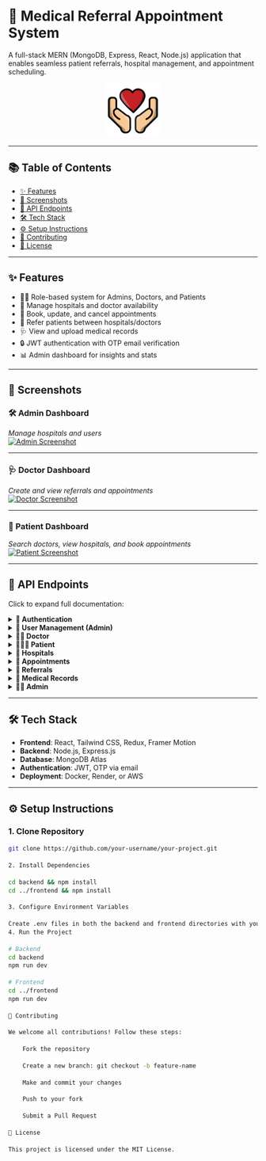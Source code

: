 # 🏥 Medical Referral Appointment System

A full-stack MERN (MongoDB, Express, React, Node.js) application that enables seamless patient referrals, hospital management, and appointment scheduling.

<p align="center">
  <img src="Frontend/src/assets/logo.svg" alt="Banner" width="110" height="110">
</p>

---

## 📚 Table of Contents

- [✨ Features](#-features)
- [📸 Screenshots](#-screenshots)
- [📡 API Endpoints](#-api-endpoints)
- [🛠️ Tech Stack](#-tech-stack)
- [⚙️ Setup Instructions](#-setup-instructions)
- [🤝 Contributing](#-contributing)
- [📄 License](#-license)

---

## ✨ Features

- 🧑‍⚕️ Role-based system for Admins, Doctors, and Patients  
- 🏥 Manage hospitals and doctor availability  
- 📅 Book, update, and cancel appointments  
- 🔁 Refer patients between hospitals/doctors  
- 🩺 View and upload medical records  
- 🔒 JWT authentication with OTP email verification  
- 📊 Admin dashboard for insights and stats  

---

## 📸 Screenshots

### 🛠️ Admin Dashboard  
_Manage hospitals and users_  
[![Admin Screenshot](screenshots/admin-thumb.png)](screenshots/admin-dashboard.png)

---

### 🩺 Doctor Dashboard  
_Create and view referrals and appointments_  
[![Doctor Screenshot](screenshots/doctor-thumb.png)](screenshots/doctor-dashboard.png)

---

### 👤 Patient Dashboard  
_Search doctors, view hospitals, and book appointments_  
[![Patient Screenshot](screenshots/patient-thumb.png)](screenshots/patient-dashboard.png)

---

## 📡 API Endpoints

Click to expand full documentation:

<details>
<summary><strong>🔐 Authentication</strong></summary>

- `POST /api/auth/register` – Register a new user  
- `POST /api/auth/login` – Login with email or username  
- `POST /api/auth/verify` – Verify OTP  
- `POST /api/auth/resend-otp` – Resend OTP  
- `GET /api/auth/profile` – Get current profile  
- `PUT /api/auth/profile` – Update profile  
</details>

<details>
<summary><strong>👥 User Management (Admin)</strong></summary>

- `GET /api/users` – All users  
- `GET /api/users/:id` – Single user  
- `PUT /api/users/:id` – Update user  
- `DELETE /api/users/:id` – Remove user  
</details>

<details>
<summary><strong>🧑‍⚕️ Doctor</strong></summary>

- `POST /api/doctors` – Create profile  
- `GET /api/doctors/profile` – My profile  
- `PUT /api/doctors/profile` – Update profile  
- `GET /api/doctors` – List all doctors  
- `GET /api/doctors/:id` – Doctor by ID  
- `GET /api/doctors/specialization/:specialization`  
- `GET /api/doctors/hospital/:hospitalId`  
</details>

<details>
<summary><strong>🧑‍🤝‍🧑 Patient</strong></summary>

- `POST /api/patients` – Create profile  
- `GET /api/patients/profile` – My profile  
- `PUT /api/patients/profile` – Update profile  
- `GET /api/patients` – All patients (doctor/admin)  
- `GET /api/patients/:id`  
</details>

<details>
<summary><strong>🏥 Hospitals</strong></summary>

- `POST /api/hospitals` – Add hospital (admin)  
- `GET /api/hospitals` – Public list  
- `GET /api/hospitals/:id` – Hospital by ID  
- `PUT /api/hospitals/:id` – Update (admin)  
- `DELETE /api/hospitals/:id` – Remove (admin)  
- `GET /api/hospitals/search?keyword=...`  
</details>

<details>
<summary><strong>📅 Appointments</strong></summary>

- `POST /api/appointments` – Book appointment  
- `GET /api/appointments/patient` – Patient view  
- `GET /api/appointments/doctor` – Doctor view  
- `GET /api/appointments/all` – Admin view  
- `GET /api/appointments/:id` – Single view  
- `PUT /api/appointments/:id/status` – Update status  
- `PUT /api/appointments/:id/cancel` – Cancel appointment  
</details>

<details>
<summary><strong>🔁 Referrals</strong></summary>

- `POST /api/referrals` – New referral  
- `GET /api/referrals/patient`  
- `GET /api/referrals/referring`  
- `GET /api/referrals/referred`  
- `GET /api/referrals/all`  
- `GET /api/referrals/:id`  
- `PUT /api/referrals/:id/status`  
- `POST /api/referrals/:id/appointment`  
</details>

<details>
<summary><strong>🧾 Medical Records</strong></summary>

- `POST /api/medical-records/upload`  
- `GET /api/medical-records/patient/:patientId`  
- `GET /api/medical-records/:id`  
- `GET /api/medical-records/download/:id`  
- `DELETE /api/medical-records/:id`  
</details>

<details>
<summary><strong>🧑‍💼 Admin</strong></summary>

- `POST /api/admins`  
- `GET /api/admins/profile`  
- `PUT /api/admins/profile`  
- `GET /api/admin/db-stats`  
</details>

---

## 🛠️ Tech Stack

- **Frontend**: React, Tailwind CSS, Redux, Framer Motion  
- **Backend**: Node.js, Express.js  
- **Database**: MongoDB Atlas  
- **Authentication**: JWT, OTP via email  
- **Deployment**: Docker, Render, or AWS  

---

## ⚙️ Setup Instructions

### 1. Clone Repository

```bash
git clone https://github.com/your-username/your-project.git

2. Install Dependencies

cd backend && npm install
cd ../frontend && npm install

3. Configure Environment Variables

Create .env files in both the backend and frontend directories with your environment-specific variables.
4. Run the Project

# Backend
cd backend
npm run dev

# Frontend
cd ../frontend
npm run dev

🤝 Contributing

We welcome all contributions! Follow these steps:

    Fork the repository

    Create a new branch: git checkout -b feature-name

    Make and commit your changes

    Push to your fork

    Submit a Pull Request

📄 License

This project is licensed under the MIT License.